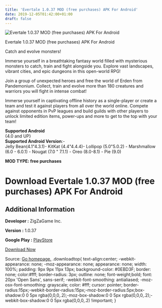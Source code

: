```yaml
---
title: 'Evertale 1.0.37 MOD (free purchases) APK For Android'
date: 2019-12-05T01:42:00+01:00
draft: false
---
```


![Evertale 1.0.37 MOD (free purchases) APK For Android](https://i0.wp.com/apkhome.net/wp-content/uploads/2019/12/Evertale.png "Evertale 1.0.37 MOD (free purchases) APK For Android")

  

Evertale 1.0.37 MOD (free purchases) APK For Android

Catch and evolve monsters!

Immerse yourself in a breathtaking fantasy world filled with mysterious monsters to catch, train and fight alongside you. Explore vast landscapes, vibrant cities, and epic dungeons in this open-world RPG!

Join a group of unexpected heroes and free the world of Erden from Pandemonium. Collect, train and evolve more than 180 creatures and warriors you will fight in intense combat!

Immerse yourself in captivating offline history as a single-player or create a team and test it against players from all over the world online. Compete against opponents in PvP leagues and build guilds with other players to unlock limited edition items, power-ups and more to get to the top with your team!

**Supported Android**  
{4.0 and UP}  
**Supported Android Version**:-  
Jelly Bean(4.1"4.3.1)- KitKat (4.4"4.4.4)- Lollipop (5.0"5.0.2) - Marshmallow (6.0 - 6.0.1) - Nougat (7.0 " 7.1.1) - Oreo (8.0-8.1) - Pie (9.0)

**MOD TYPE: free purchases**

Download Evertale 1.0.37 MOD (free purchases) APK For Android
=============================================================

Additional Information
----------------------

**Developer :** ZigZaGame Inc.

**Version :** 1.0.37

**Google Play :** [PlayStore](https://play.google.com/store/apps/details?id=com.zigzagame.evertale)

  

[Download Now](https://store4app.co/post/evertale-1-0-37-mod-free-purchases-apk-for-android_1575472740)

  
Source: [Go homepage.](https://store4app.co/post/evertale-1-0-37-mod-free-purchases-apk-for-android_1575472740) .downloadtop{ text-align:center; -webkit-appearance: none; -moz-appearance: none; appearance: none; width: 100%; padding: 9px 9px 11px 13px; background-color: #0EBD3F; border: none; color:#fff; border-radius: 3px; outline: none; font-weight;bold; font: 20px 'Open Sans', sans-serif; -webkit-font-smoothing: antialiased; -moz-osx-font-smoothing: grayscale; color: #fff; cursor: pointer; border-radius:15px;-webkit-border-radius:15px;-moz-border-radius:5px;box-shadow:0 0 5px rgba(0,0,0,.2);-moz-box-shadow:0 0 5px rgba(0,0,0,.2);-webkit-box-shadow:0 0 5px rgba(0,0,0,.2) !important; }
